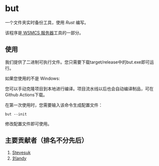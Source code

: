 # but

一个文件夹实时备份工具，使用 *Rust* 编写。

该程序是[ WSMCS 服务器](https://www.wsmcs.top)工具的一部分。

## 使用

我们提供了二进制可执行文件。您只需要下载target/release中的but.exe即可运行。

如果您使用的不是 Windows:

您可以手动克隆项目到本地进行编译。项目流水线以后也会自动编译制品，可在Github Actions下载。

在第一次使用时，您需要输入该命令生成配置文件：

`but --init`

修改配置文件即可使用。

## 主要贡献者（排名不分先后）

1. [Stevesuk](https://github.com/Stevesuk0)
2. [刘andy](https://github.com/liulyxandy-codemao)
